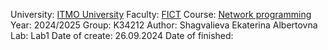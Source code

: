 University: [ITMO University](https://itmo.ru/ru/)
Faculty: [FICT](https://fict.itmo.ru)
Course: [Network programming](https://github.com/itmo-ict-faculty/network-programming)
Year: 2024/2025
Group: K34212
Author: Shagvalieva Ekaterina Albertovna
Lab: Lab1
Date of create: 26.09.2024
Date of finished: 
